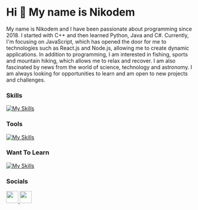 Hi 👋 My name is Nikodem
===================================

My name is Nikodem and I have been passionate about programming since 2018. I started with C++ and then learned Python, Java and C#. Currently, I'm focusing on JavaScript, which has opened the door for me to technologies such as React.js and Node.js, allowing me to create dynamic applications. In addition to programming, I am interested in fishing, sports and mountain hiking, which allows me to relax and recover. I am also fascinated by news from the world of science, technology and astronomy. I am always looking for opportunities to learn and am open to new projects and challenges.

### Skills

[![My Skills](https://skillicons.dev/icons?i=js,ts,react,nodejs,html,css,bootstrap,git)](https://skillicons.dev)

### Tools

[![My Skills](https://skillicons.dev/icons?i=vscode,postman,figma,github)](https://skillicons.dev)

### Want To Learn

[![My Skills](https://skillicons.dev/icons?i=nextjs,dotnet,vue)](https://skillicons.dev)

### Socials

<p align="left"> <a href="https://www.github.com/Szubierski" target="_blank" rel="noreferrer"> <picture> <source media="(prefers-color-scheme: dark)" srcset="https://raw.githubusercontent.com/danielcranney/readme-generator/main/public/icons/socials/github-dark.svg" /> <source media="(prefers-color-scheme: light)" srcset="https://raw.githubusercontent.com/danielcranney/readme-generator/main/public/icons/socials/github.svg" /> <img src="https://raw.githubusercontent.com/danielcranney/readme-generator/main/public/icons/socials/github.svg" width="32" height="32" /> </picture> </a> <a href="https://www.linkedin.com/in/nikodem-szubierski-40366a275/" target="_blank" rel="noreferrer"> <picture> <source media="(prefers-color-scheme: dark)" srcset="https://raw.githubusercontent.com/danielcranney/readme-generator/main/public/icons/socials/linkedin-dark.svg" /> <source media="(prefers-color-scheme: light)" srcset="https://raw.githubusercontent.com/danielcranney/readme-generator/main/public/icons/socials/linkedin.svg" /> <img src="https://raw.githubusercontent.com/danielcranney/readme-generator/main/public/icons/socials/linkedin.svg" width="32" height="32" /> </picture> </a> <a href="https://www.stackoverflow.com/users/23303438/szubierski" target="_blank" rel="noreferrer"> </p>
